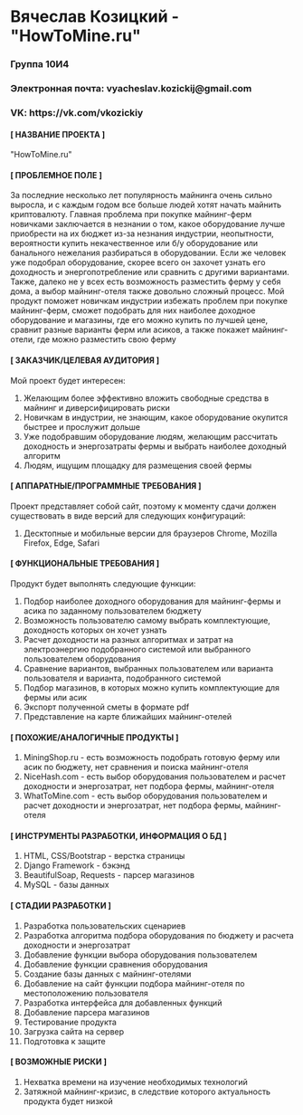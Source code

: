 <h1>Вячеслав Козицкий - "HowToMine.ru"</h1>
<h3>Группа 10И4</h3>
<h3>Электронная почта: vyacheslav.kozickij@gmail.com</h3>
<h3>VK: https://vk.com/vkozickiy</h3>

<h4>[ НАЗВАНИЕ ПРОЕКТА ]</h4>
<p>"HowToMine.ru"</p>

<h4>[ ПРОБЛЕМНОЕ ПОЛЕ ]</h4>
<p>За последние несколько лет популярность майнинга очень сильно выросла, и с каждым годом все больше людей хотят начать майнить криптовалюту. 
Главная проблема при покупке майнинг-ферм новичками заключается в незнании о том, какое оборудование лучше приобрести на их бюджет из-за незнания индустрии, 
неопытности, вероятности купить некачественное или б/у оборудование или банального нежелания разбираться в оборудовании. Если же человек уже подобрал оборудование, скорее всего он захочет узнать его доходность и энергопотребление или сравнить с другими вариантами. Также, далеко не у всех есть возможность 
разместить ферму у себя дома, а выбор майнинг-отеля также довольно сложный процесс. Мой продукт поможет новичкам индустрии избежать проблем при покупке 
майнинг-ферм, сможет подобрать для них наиболее доходное оборудование и магазины, где его можно купить по лучшей цене, сравнит разные варианты ферм или асиков,  
а также покажет майнинг-отели, где можно разместить свою ферму</p>

<h4>[ ЗАКАЗЧИК/ЦЕЛЕВАЯ АУДИТОРИЯ ]</h4>
<p>Мой проект будет интересен:</p>
<ol>
  <li> Желающим более эффективно вложить свободные средства в майнинг и диверсифицировать риски </li>
  <li> Новичкам в индустрии, не знающим, какое оборудование окупится быстрее и прослужит дольше </li>
  <li> Уже подобравшим оборудование людям, желающим рассчитать доходность и энергозатраты фермы и выбрать наиболее доходный алгоритм </li>
  <li> Людям, ищущим площадку для размещения своей фермы </li>
</ol>

<h4>[ АППАРАТНЫЕ/ПРОГРАММНЫЕ ТРЕБОВАНИЯ ]</h4>
<p>Проект представляет собой сайт, поэтому к моменту сдачи должен существовать в виде версий для следующих конфигураций:</p>
<ol>
  <li> Десктопные и мобильные версии для браузеров Chrome, Mozilla Firefox, Edge, Safari </li>
</ol>

<h4>[ ФУНКЦИОНАЛЬНЫЕ ТРЕБОВАНИЯ ]</h4>
<p>Продукт будет выполнять следующие функции:</p>
<ol>
  <li> Подбор наиболее доходного оборудования для майнинг-фермы и асика по заданному пользователем бюджету </li>
  <li> Возможность пользователю самому выбрать комплектующие, доходность которых он хочет узнать </li>
  <li> Расчет доходности на разных алгоритмах и затрат на электроэнергию подобранного системой или выбранного пользователем оборудования </li>
  <li> Сравнение вариантов, выбранных пользователем или варианта пользователя и варианта, подобранного системой</li>
  <li> Подбор магазинов, в которых можно купить комплектующие для фермы или асик </li>
  <li> Экспорт полученной сметы в формате pdf </li>
  <li> Представление на карте ближайших майнинг-отелей </li>
</ol>

<h4>[ ПОХОЖИЕ/АНАЛОГИЧНЫЕ ПРОДУКТЫ ]</h4>
<ol>
  <li> MiningShop.ru - есть возможность подобрать готовую ферму или асик по бюджету, нет сравнения и поиска майнинг-отеля </li>
  <li> NiceHash.com - есть выбор оборудования пользователем и расчет доходности и энергозатрат, нет подбора фермы, майнинг-отеля </li>
  <li> WhatToMine.com - есть выбор оборудования пользователем и расчет доходности и энергозатрат, нет подбора фермы, майнинг-отеля </li>
</ol>

<h4>[ ИНСТРУМЕНТЫ РАЗРАБОТКИ, ИНФОРМАЦИЯ О БД ]</h4>
<ol>
  <li> HTML, CSS/Bootstrap - верстка страницы </li>
  <li> Django Framework - бэкэнд </li>
  <li> BeautifulSoap, Requests - парсер магазинов </li>
  <li> MySQL - базы данных </li>
</ol>


<h4>[ СТАДИИ РАЗРАБОТКИ ]</h4>
<ol>
  <li> Разработка пользовательских сценариев </li>
  <li> Разработка алгоритма подбора оборудования по бюджету и расчета доходности и энергозатрат </li>
  <li> Добавление функции выбора оборудования пользователем </li>
  <li> Добавление функции сравнения оборудования </li>
  <li> Создание базы данных с майнинг-отелями </li>
  <li> Добавление на сайт функции подбора майнинг-отеля по местоположению пользователя </li>
  <li> Разработка интерфейса для добавленных функций </li>
  <li> Добавление парсера магазинов </li>
  <li> Тестирование продукта </li>
  <li> Загрузка сайта на сервер </li>
  <li> Подготовка к защите </li>
</ol>

<h4>[ ВОЗМОЖНЫЕ РИСКИ ]</h4>
<ol>
  <li> Нехватка времени на изучение необходимых технологий </li>
  <li> Затяжной майнинг-кризис, в следствие которого актуальность продукта будет низкой </li>
</ol>
